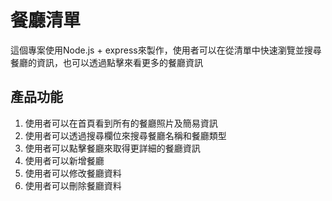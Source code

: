 # 餐廳清單
這個專案使用Node.js + express來製作，使用者可以在從清單中快速瀏覽並搜尋餐廳的資訊，也可以透過點擊來看更多的餐廳資訊


## 產品功能
1. 使用者可以在首頁看到所有的餐廳照片及簡易資訊
2. 使用者可以透過搜尋欄位來搜尋餐廳名稱和餐廳類型
3. 使用者可以點擊餐廳來取得更詳細的餐廳資訊
4. 使用者可以新增餐廳
5. 使用者可以修改餐廳資料
6. 使用者可以刪除餐廳資料